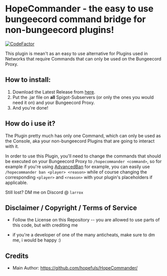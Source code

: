 # HopeCommander - the easy to use bungeecord command bridge for non-bungeecord plugins!
[![CodeFactor](https://www.codefactor.io/repository/github/hopefuls/hopecommander/badge)](https://www.codefactor.io/repository/github/hopefuls/hopecommander)

This plugin is mean't as an easy to use alternative for Plugins used in Networks that require Commands that can only be used on the Bungeecord Proxy.
## How to install:

 1. Download the Latest Release from [here](https://github.com/copyandbuild/HopeCommander/releases/).
 2. Put the .jar file on **all** Spigot-Subservers (or only the ones you would need it on) and your Bungeecord Proxy.
 3. And you're done!
 
 ## How do i use it?
 The Plugin pretty much has only one Command, which can only be used as the Console, aka your non-bungeecord Plugins that are going to interact with it.
 
 In order to use this Plugin, you'll need to change the commands that should be executed on your Bungeecord Proxy to `/hopecommander <command>`, so for example if you're using [AdvancedBan](https://www.spigotmc.org/resources/advancedban.8695/) for example, you can easily use `/hopecommander ban <player> <reason>` while of course changing the corresponding `<player>` and `<reason>` with your plugin's placeholders if applicable.



Still lost? DM me on Discord @ `larrox`

 
 
 ## Disclaimer / Copyright / Terms of Service
- Follow the License on this Repository
-- you are allowed to use parts of this code, but with crediting me

- if you're a developer of one of the many anticheats, make sure to dm me, i would be happy :)

 ## Credits
 - Main Author: https://github.com/hopefuls/HopeCommander/
